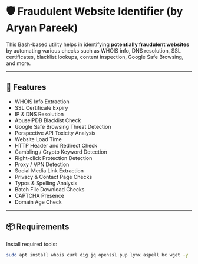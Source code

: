 # 🛡️ Fraudulent Website Identifier (by Aryan Pareek)

This Bash-based utility helps in identifying **potentially fraudulent websites** by automating various checks such as WHOIS info, DNS resolution, SSL certificates, blacklist lookups, content inspection, Google Safe Browsing, and more.

---

## 🚀 Features

- WHOIS Info Extraction
- SSL Certificate Expiry
- IP & DNS Resolution
- AbuseIPDB Blacklist Check
- Google Safe Browsing Threat Detection
- Perspective API Toxicity Analysis
- Website Load Time
- HTTP Header and Redirect Check
- Gambling / Crypto Keyword Detection
- Right-click Protection Detection
- Proxy / VPN Detection
- Social Media Link Extraction
- Privacy & Contact Page Checks
- Typos & Spelling Analysis
- Batch File Download Checks
- CAPTCHA Presence
- Domain Age Check

---

## 📦 Requirements

Install required tools:
```bash
sudo apt install whois curl dig jq openssl pup lynx aspell bc wget -y
